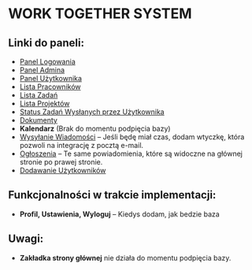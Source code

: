 # WORK TOGETHER SYSTEM

## Linki do paneli:
- [Panel Logowania](http://localhost:3000/log-in)  
- [Panel Admina](http://localhost:3000/dashboard/admin)  
- [Panel Użytkownika](http://localhost:3000/dashboard/user)  
- [Lista Pracowników](http://localhost:3000/dashboard/worker-list)  
- [Lista Zadań](http://localhost:3000/dashboard/tasks)  
- [Lista Projektów](http://localhost:3000/dashboard/projects)  
- [Status Zadań Wysłanych przez Użytkownika](http://localhost:3000/dashboard/validationtasks)  
- [Dokumenty](http://localhost:3000/dashboard/documents)  
- **Kalendarz** (Brak do momentu podpięcia bazy)  
- [Wysyłanie Wiadomości](http://localhost:3000/dashboard/messages) – Jeśli będę miał czas, dodam wtyczkę, która pozwoli na integrację z pocztą e-mail.  
- [Ogłoszenia](http://localhost:3000/dashboard/announcements) – Te same powiadomienia, które są widoczne na głównej stronie po prawej stronie.  
- [Dodawanie Użytkowników](http://localhost:3000/dashboard/worker-add)

## Funkcjonalności w trakcie implementacji:
- **Profil, Ustawienia, Wyloguj** – Kiedys dodam, jak bedzie baza

## Uwagi:
- **Zakładka strony głównej** nie działa do momentu podpięcia bazy.
